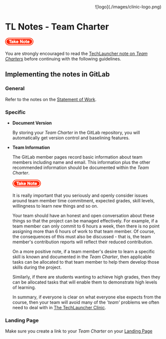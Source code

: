 <div align="right">![logo](./images/clinic-logo.png)
<div align="left">

# TL Notes - Team Charter

![stop](./images/important.png)

You are strongly encouraged to read the [TechLauncher note on *Team Charters*](https://comp.anu.edu.au/TechLauncher/files/Jan22%20-%20Team%20Charter%20Components.pdf) before continuing with the following guidelines.

## Implementing the notes in GitLab

### General

Refer to the notes on the [Statement of Work](./notes-statement-of-work.md).


### Specific

* **Document Version**

	By storing your *Team Charter* in the GitLab repository, you will automatically get version control and baselining features. 

* **Team Information**

	The GitLab member pages record basic information about team members including name and email. This information plus the other recommended information should be documented within the *Team Charter*.

	![stop](./images/important.png)
	
	It is really important that you seriously and openly consider issues around team member time commitment, expected grades, skill levels, willingness to learn new things and so on. 

	Your team should have an honest and open conversation about these things so that the project can be managed effectively. For example, if a team member can only commit to 6 hours a week, then there is no point assigning more than 6 hours of work to that team member. Of course, the consequences of this must also be discussed - that is, the team member's contribution reports will reflect their reduced contribution.

	On a more positive note, if a team member's desire to learn a specific skill is known and documented in the *Team Charter*, then applicable tasks can be allocated to that team member to help them develop those skills during the project. 

	Similarly, if there are students wanting to achieve high grades, then they can be allocated tasks that will enable them to demonstrate high levels of learning.
	
	In summary, if everyone is clear on what everyone else expects from the course, then your team will avoid many of the *'team'* problems we often need to deal with in [The TechLauncher Clinic](https://comp.anu.edu.au/TechLauncher/files/Jan22%20-%20Clinic.pdf).
	
### Landing Page

Make sure you create a link to your *Team Charter* on your [Landing Page](./overview-working-towards-audit-1.md)
